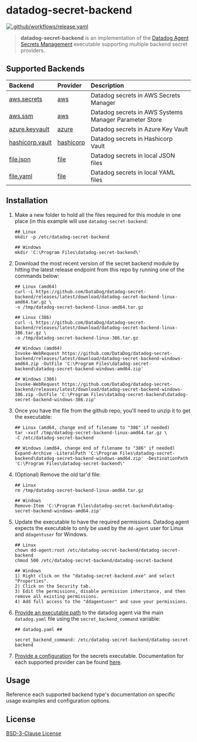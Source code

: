 # datadog-secret-backend

[![.github/workflows/release.yaml](https://github.com/DataDog/datadog-secret-backend/actions/workflows/release.yaml/badge.svg)](https://github.com/DataDog/datadog-secret-backend/actions/workflows/release.yaml)

> **datadog-secret-backend** is an implementation of the [Datadog Agent Secrets Management](https://docs.datadoghq.com/agent/guide/secrets-management/?tab=linux) executable supporting multiple backend secret providers.

## Supported Backends

| Backend | Provider | Description |
| :-- | :-- | :-- |
| [aws.secrets](docs/aws/secrets.md) | [aws](docs/aws/README.md) | Datadog secrets in AWS Secrets Manager |
| [aws.ssm](docs/aws/ssm.md) | [aws](docs/aws/README.md) | Datadog secrets in AWS Systems Manager Parameter Store |
| [azure.keyvault](docs/azure/keyvault.md) | [azure](docs/azure/README.md) | Datadog secrets in Azure Key Vault |
| [hashicorp.vault](docs/hashicorp/vault.md) | [hashicorp](docs/hashicorp/README.md) | Datadog secrets in Hashicorp Vault |
| [file.json](docs/file/json.md) | [file](docs/file/README.md) | Datadog secrets in local JSON files|
| [file.yaml](docs/file/yaml.md) | [file](docs/file/README.md) | Datadog secrets in local YAML files|

## Installation

1. Make a new folder to hold all the files required for this module in one place (in this example will use
   `datadog-secret-backend`:

    ```
    ## Linux
    mkdir -p /etc/datadog-secret-backend

    ## Windows
    mkdir 'C:\Program Files\datadog-secret-backend\'
    ```

2. Download the most recent version of the secret backend module by hitting the latest release endpoint from this repo by running one of the commands below:

    ```
    ## Linux (amd64)
    curl -L https://github.com/DataDog/datadog-secret-backend/releases/latest/download/datadog-secret-backend-linux-amd64.tar.gz \ 
    -o /tmp/datadog-secret-backend-linux-amd64.tar.gz

    ## Linux (386)
    curl -L https://github.com/DataDog/datadog-secret-backend/releases/latest/download/datadog-secret-backend-linux-386.tar.gz \ 
    -o /tmp/datadog-secret-backend-linux-386.tar.gz

    ## Windows (amd64)
    Invoke-WebRequest https://github.com/DataDog/datadog-secret-backend/releases/latest/download/datadog-secret-backend-windows-amd64.zip -OutFile 'C:\Program Files\datadog-secret-backend\datadog-secret-backend-windows-amd64.zip'

    ## Windows (386)
    Invoke-WebRequest https://github.com/DataDog/datadog-secret-backend/releases/latest/download/datadog-secret-backend-windows-386.zip -OutFile 'C:\Program Files\datadog-secret-backend\datadog-secret-backend-windows-386.zip'
    ```

3. Once you have the file from the github repo, you'll need to unzip it to get the executable:

    ```
    ## Linux (amd64, change end of filename to "386" if needed)
    tar -xvzf /tmp/datadog-secret-backend-linux-amd64.tar.gz \
    -C /etc/datadog-secret-backend

    ## Windows (amd64, change end of filename to "386" if needed)
    Expand-Archive -LiteralPath 'C:\Program Files\datadog-secret-backend\datadog-secret-backend-windows-amd64.zip' -DestinationPath 'C:\Program Files\datadog-secret-backend\'
    ```

4. (Optional) Remove the old tar'd file:

    ```
    ## Linux
    rm /tmp/datadog-secret-backend-linux-amd64.tar.gz

    ## Windows
    Remove-Item 'C:\Program Files\datadog-secret-backend\datadog-secret-backend-windows-amd64.zip'
    ```

5. Update the executable to have the required permissions. Datadog agent expects the executable to only be used by the `dd-agent` user for Linux and `ddagentuser` for Windows.

    ```
    ## Linux
    chown dd-agent:root /etc/datadog-secret-backend/datadog-secret-backend
    chmod 500 /etc/datadog-secret-backend/datadog-secret-backend

    ## Windows
    1) Right click on the "datadog-secret-backend.exe" and select "Properties".
    2) Click on the Security tab.
    3) Edit the permissions, disable permission inheritance, and then remove all existing permissions.
    4) Add full access to the "ddagentuser" and save your permissions. 
    ```

6. [Provide an executable path](https://docs.datadoghq.com/agent/configuration/secrets-management/?tab=linux#providing-an-executable) to the datadog agent via the main `datadog.yaml` file using the `secret_backend_command` variable:

    ```
    ## datadog.yaml ##

    secret_backend_command: /etc/datadog-secret-backend/datadog-secret-backend
    ```

 7. [Provide a configuration](https://github.com/DataDog/datadog-secret-backend/blob/main/datadog-secret-backend.yaml.example) for the secrets executable. Documentation for each supported provider can be found [here](https://github.com/DataDog/datadog-secret-backend/tree/main/docs).

## Usage

Reference each supported backend type's documentation on specific usage examples and configuration options.

## License

[BSD-3-Clause License](LICENSE)
